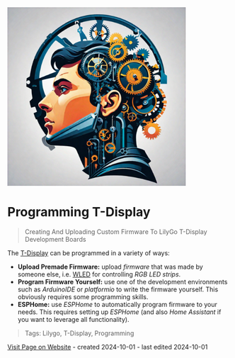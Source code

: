 <img src="/assets/images/processor.png" width="80%" height="80%" />
 
# Programming T-Display

> Creating And Uploading Custom Firmware To LilyGo T-Display Development Boards

The [T-Display](https://www.lilygo.cc/products/lilygo%C2%AE-ttgo-t-display-1-14-inch-lcd-esp32-control-board) can be programmed in a variety of ways:

* **Upload Premade Firmware:** upload *firmware* that was made by someone else, i.e. [WLED](https://kno.wled.ge/basics/install-binary/) for controlling *RGB LED strips*.
* **Program Firmware Yourself:** use one of the development environments such as *ArduinoIDE* or *platformio* to write the firmware yourself. This obviously requires some programming skills.
* **ESPHome:** use *ESPHome* to automatically program firmware to your needs. This requires setting up *ESPHome* (and also *Home Assistant* if you want to leverage all functionality).


> Tags: Lilygo, T-Display, Programming

[Visit Page on Website](https://done.land/components/microcontroller/families/esp/esp32/developmentboards/esp32s/t-display/programming?045430101202242631) - created 2024-10-01 - last edited 2024-10-01
